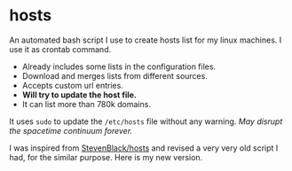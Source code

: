 # hosts

An automated bash script I use to create hosts list for my linux machines.
I use it as crontab command.

- Already includes some lists in the configuration files.
- Download and merges lists from different sources.
- Accepts custom url entries.
- **Will try to update the host file.**
- It can list more than 780k domains.

It uses `sudo` to update the `/etc/hosts` file without any warning.
*May disrupt the spacetime continuum forever.*

I was inspired from [StevenBlack/hosts](https://github.com/StevenBlack/hosts) and revised a very very old script I had, for the similar purpose.
Here is my new version.


